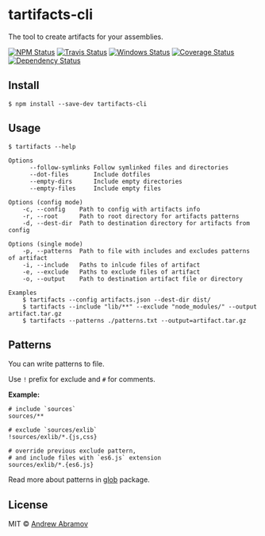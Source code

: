 tartifacts-cli
==============

The tool to create artifacts for your assemblies.

[![NPM Status][npm-img]][npm]
[![Travis Status][test-img]][travis]
[![Windows Status][appveyor-img]][appveyor]
[![Coverage Status][coverage-img]][coveralls]
[![Dependency Status][david-img]][david]

[npm]:          https://www.npmjs.org/package/tartifacts-cli
[npm-img]:      https://img.shields.io/npm/v/tartifacts-cli.svg

[travis]:       https://travis-ci.org/blond/tartifacts-cli
[test-img]:     https://img.shields.io/travis/blond/tartifacts-cli/master.svg?label=tests

[appveyor]:     https://ci.appveyor.com/project/blond/tartifacts-cli
[appveyor-img]: https://img.shields.io/appveyor/ci/blond/tartifacts-cli/master.svg?label=windows

[coveralls]:    https://coveralls.io/r/blond/tartifacts-cli
[coverage-img]: https://img.shields.io/coveralls/blond/tartifacts-cli/master.svg

[david]:        https://david-dm.org/blond/tartifacts-cli
[david-img]:    https://img.shields.io/david/blond/tartifacts-cli/master.svg

Install
-------

```
$ npm install --save-dev tartifacts-cli
```

Usage
-----

```
$ tartifacts --help

Options
      --follow-symlinks Follow symlinked files and directories
      --dot-files       Include dotfiles
      --empty-dirs      Include empty directories
      --empty-files     Include empty files

Options (config mode)
    -c, --config    Path to config with artifacts info
    -r, --root      Path to root directory for artifacts patterns
    -d, --dest-dir  Path to destination directory for artifacts from config

Options (single mode)
    -p, --patterns  Path to file with includes and excludes patterns of artifact
    -i, --include   Paths to inlcude files of artifact
    -e, --exclude   Paths to exclude files of artifact
    -o, --output    Path to destination artifact file or directory

Examples
    $ tartifacts --config artifacts.json --dest-dir dist/
    $ tartifacts --include "lib/**" --exclude "node_modules/" --output artifact.tar.gz
    $ tartifacts --patterns ./patterns.txt --output=artifact.tar.gz
```

Patterns
--------

You can write patterns to file.

Use `!` prefix for exclude and `#` for comments.

**Example:**

```
# include `sources`
sources/**

# exclude `sources/exlib`
!sources/exlib/*.{js,css}

# override previous exclude pattern,
# and include files with `es6.js` extension
sources/exlib/*.{es6.js}
```

Read more about patterns in [glob](https://github.com/isaacs/node-glob#glob-primer) package.

License
-------

MIT © [Andrew Abramov](https://github.com/blond)
